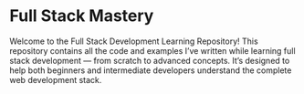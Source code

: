 # Full Stack Mastery
Welcome to the Full Stack Development Learning Repository!
This repository contains all the code and examples I’ve written while learning full stack development — from scratch to advanced concepts. It’s designed to help both beginners and intermediate developers understand the complete web development stack.



